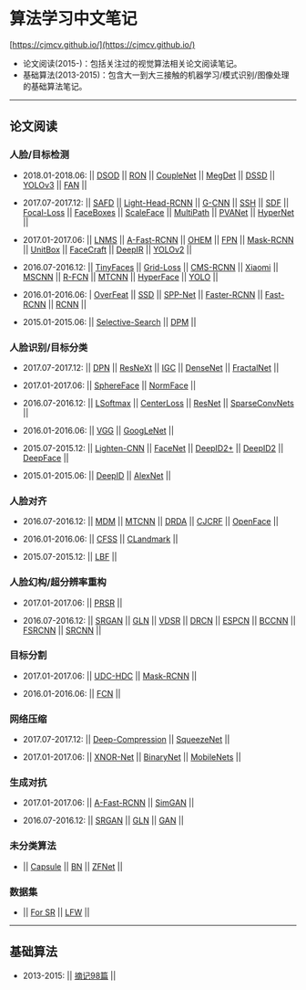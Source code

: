 # 算法学习中文笔记 
[https://cjmcv.github.io/](https://cjmcv.github.io/)
* 论文阅读(2015-)：包括关注过的视觉算法相关论文阅读笔记。
* 基础算法(2013-2015)：包含大一到大三接触的机器学习/模式识别/图像处理的基础算法笔记。

---------

## 论文阅读
### 人脸/目标检测
* 2018.01-2018.06: || [DSOD](https://cjmcv.github.io/fdetect/2018/01/01/DSOD.html) || [RON](https://cjmcv.github.io/fdetect/2018/03/20/RON.html) || [CoupleNet](https://cjmcv.github.io/fdetect/2018/03/22/CoupleNet.html) || [MegDet](https://cjmcv.github.io/fdetect/2018/03/25/MegDet.html) || [DSSD](https://cjmcv.github.io/fdetect/2018/03/26/DSSD.html) || [YOLOv3](https://cjmcv.github.io/fdetect/2018/03/29/YOLOv3.html) || [FAN](https://cjmcv.github.io/fdetect/2018/03/31/FAN.html) ||

* 2017.07-2017.12: || [SAFD](https://cjmcv.github.io/fdetect/2017/12/17/SAFD.html) || [Light-Head-RCNN](https://cjmcv.github.io/fdetect/2017/12/06/Light-Head-RCNN.html) || [G-CNN](https://cjmcv.github.io/fdetect/2017/12/03/GCNN.html) || [SSH](https://cjmcv.github.io/fdetect/2017/11/26/SSH.html) || [SDF](https://cjmcv.github.io/fdetect/2017/11/18/SFD.html) || [Focal-Loss](https://cjmcv.github.io/fdetect/2017/11/04/FocalLoss.html) || [FaceBoxes](https://cjmcv.github.io/fdetect/2017/10/28/FaceBoxes.html) || [ScaleFace](https://cjmcv.github.io/fdetect/2017/10/16/ScaleFace.html) || [MultiPath](https://cjmcv.github.io/fdetect/2017/10/15/MultiPath.html) || [PVANet](https://cjmcv.github.io/fdetect/2017/10/15/PVANet.html) || [HyperNet](https://cjmcv.github.io/fdetect/2017/10/13/HyperNet.html) ||

* 2017.01-2017.06: || [LNMS](https://cjmcv.github.io/fdetect/2017/05/19/LNMS.html) || [A-Fast-RCNN](https://cjmcv.github.io/fdetect/fgan/2017/04/30/AFastRCNN.html) || [OHEM](https://cjmcv.github.io/fdetect/2017/04/29/OHEM.html) || [FPN](https://cjmcv.github.io/fdetect/2017/03/26/FPN.html) || [Mask-RCNN](https://cjmcv.github.io/fdetect/fmask/2017/03/25/MaskRCNN.html) || [UnitBox](https://cjmcv.github.io/fdetect/2017/02/12/UnitBox.html) || [FaceCraft](https://cjmcv.github.io/fdetect/2017/01/22/FaceCraft.html) || [DeepIR](https://cjmcv.github.io/fdetect/2017/01/15/DeepIR.html) || [YOLOv2](https://cjmcv.github.io/fdetect/2017/01/02/YOLOv2.html) ||

* 2016.07-2016.12: || [TinyFaces](https://cjmcv.github.io/fdetect/2016/12/20/TinyFaces.html) || [Grid-Loss](https://cjmcv.github.io/fdetect/2016/12/09/GridLoss.html) || [CMS-RCNN](https://cjmcv.github.io/fdetect/2016/11/18/CMSRCNN.html) || [Xiaomi](https://cjmcv.github.io/fdetect/2016/11/16/Xiaomi.html) || [MSCNN](https://cjmcv.github.io/fdetect/2016/11/02/MSCNN.html) || [R-FCN](https://cjmcv.github.io/fdetect/2016/10/10/RFCN.html) || [MTCNN](https://cjmcv.github.io/fdetect/falign/2016/10/01/MTCNN.html) || [HyperFace](https://cjmcv.github.io/fdetect/2016/09/08/HyperFace.html) || [YOLO](https://cjmcv.github.io/fdetect/2016/08/08/YOLO.html) ||

* 2016.01-2016.06: | [OverFeat](https://cjmcv.github.io/fdetect/2016/03/01/OverFeat.html) || [SSD](https://cjmcv.github.io/fdetect/2016/02/12/SSD.html) || [SPP-Net](https://cjmcv.github.io/fdetect/2016/02/05/SPP.html) || [Faster-RCNN](https://cjmcv.github.io/fdetect/2016/01/06/FRCNN2.html) || [Fast-RCNN](https://cjmcv.github.io/fdetect/2016/01/04/FRCNN.html) || [RCNN](https://cjmcv.github.io/fdetect/2016/01/02/RCNN.html) ||

* 2015.01-2015.06: || [Selective-Search](https://cjmcv.github.io/fdetect/2015/12/05/Selective-Search.html) || [DPM](https://cjmcv.github.io/fdetect/2015/03/12/DPM.html) ||

### 人脸识别/目标分类
* 2017.07-2017.12: || [DPN](https://cjmcv.github.io/freg/2017/12/24/DPN.html) || [ResNeXt](https://cjmcv.github.io/freg/2017/12/15/ResNeXt.html) || [IGC](https://cjmcv.github.io/freg/2017/12/10/IGC.html) || [DenseNet](https://cjmcv.github.io/freg/2017/10/21/DenseNet.html) || [FractalNet](https://cjmcv.github.io/freg/2017/10/14/FractalNet.html) || 

* 2017.01-2017.06: || [SphereFace](https://cjmcv.github.io/freg/2017/05/28/SphereFace.html) || [NormFace](https://cjmcv.github.io/freg/2017/05/21/NormFace.html) || 

* 2016.07-2016.12: || [LSoftmax](https://cjmcv.github.io/freg/2016/12/10/LSoftmax.html) || [CenterLoss](https://cjmcv.github.io/freg/2016/10/29/CenterLoss.html) || [ResNet](https://cjmcv.github.io/freg/2016/09/10/ResNet.html) || [SparseConvNets](https://cjmcv.github.io/freg/2016/08/21/SparseConvNets.html) ||

* 2016.01-2016.06: || [VGG](https://cjmcv.github.io/freg/2016/02/18/VGG.html) || [GoogLeNet](https://cjmcv.github.io/freg/2016/02/16/GoogLeNet.html) ||

* 2015.07-2015.12: || [Lighten-CNN](https://cjmcv.github.io/freg/2015/12/16/LightenCNN.html) || [FaceNet](https://cjmcv.github.io/freg/2015/11/15/FaceNet.html) || [DeepID2+](https://cjmcv.github.io/freg/2015/10/02/DeepID2+.html) || [DeepID2](https://cjmcv.github.io/freg/2015/09/26/DeepID2.html) || [DeepFace](https://cjmcv.github.io/freg/2015/08/07/DeepFace.html) || 

* 2015.01-2015.06: || [DeepID](https://cjmcv.github.io/freg/2015/06/29/DeepID.html) || [AlexNet](https://cjmcv.github.io/freg/2015/06/20/AlexNet.html) ||

### 人脸对齐
* 2016.07-2016.12: || [MDM](https://cjmcv.github.io/falign/2016/08/16/MDM.html) || [MTCNN](https://cjmcv.github.io/fdetect/falign/2016/10/01/MTCNN.html) || [DRDA](https://cjmcv.github.io/falign/2016/08/06/DRDA.html) || [CJCRF](https://cjmcv.github.io/falign/2016/08/02/CJCRF.html) || [OpenFace](https://cjmcv.github.io/falign/2016/06/12/OpenFace.html) ||

* 2016.01-2016.06: || [CFSS](https://cjmcv.github.io/falign/2016/01/26/CFSS.html) || [CLandmark](https://cjmcv.github.io/falign/2016/01/23/Clandmark.html) || 

* 2015.07-2015.12: || [LBF](https://cjmcv.github.io/falign/2015/12/26/LBF.html) || 

### 人脸幻构/超分辨率重构
* 2017.01-2017.06: || [PRSR](https://cjmcv.github.io/fsr/2017/02/18/PRSR.html) || 

* 2016.07-2016.12:  || [SRGAN](https://cjmcv.github.io/fgan/fsr/2016/12/26/SRGAN.html) || [GLN](https://cjmcv.github.io/fsr/fgan/2016/12/15/GLN.html) || [VDSR](https://cjmcv.github.io/fsr/2016/12/12/VDSR.html) || [DRCN](https://cjmcv.github.io/fsr/2016/12/11/DRCN.html) || [ESPCN](https://cjmcv.github.io/fsr/2016/12/09/ESPCN.html) || [BCCNN](https://cjmcv.github.io/fsr/2016/12/07/BCCNN.html) || [FSRCNN](https://cjmcv.github.io/fsr/2016/12/03/FSRCNN.html) || [SRCNN](https://cjmcv.github.io/fsr/2016/12/02/SRCNN.html) ||

### 目标分割
* 2017.01-2017.06: || [UDC-HDC](https://cjmcv.github.io/fmask/2017/05/10/UDC_HDC.html) || [Mask-RCNN](https://cjmcv.github.io/fdetect/fmask/2017/03/25/MaskRCNN.html) ||

* 2016.01-2016.06: || [FCN](https://cjmcv.github.io/fmask/2016/03/15/FCN.html) || 

### 网络压缩
* 2017.07-2017.12: || [Deep-Compression](https://cjmcv.github.io/fcompress/2017/11/12/DeepCompression.html) || [SqueezeNet](https://cjmcv.github.io/fcompress/2017/08/12/SqueezeNet.html) || 

* 2017.01-2017.06: || [XNOR-Net](https://cjmcv.github.io/fcompress/2017/06/03/XNOR-Net.html) || [BinaryNet](https://cjmcv.github.io/fcompress/2017/06/01/BinaryNet.html) || [MobileNets](https://cjmcv.github.io/fcompress/2017/04/28/MobileNets.html) || 

### 生成对抗
* 2017.01-2017.06: || [A-Fast-RCNN](https://cjmcv.github.io/fdetect/fgan/2017/04/30/AFastRCNN.html) || [SimGAN](https://cjmcv.github.io/fgan/2017/01/08/SimGAN.html) ||

* 2016.07-2016.12: || [SRGAN](https://cjmcv.github.io/fgan/fsr/2016/12/26/SRGAN.html) || [GLN](https://cjmcv.github.io/fsr/fgan/2016/12/15/GLN.html) || [GAN](https://cjmcv.github.io/fgan/2016/11/08/GAN.html) || 

### 未分类算法
* || [Capsule](https://cjmcv.github.io/ftrick/2017/11/17/Capsule.html) || [BN](https://cjmcv.github.io/ftrick/2016/11/06/BN.html) || [ZFNet](https://cjmcv.github.io/ftrick/2016/09/10/ZFNET.html) ||

### 数据集
* || [For SR](https://cjmcv.github.io/fdataset/2016/10/01/ForSR.html) || [LFW](https://cjmcv.github.io/fdataset/2016/10/01/LFW.html) ||

-------------

## 基础算法
* 2013-2015: || [摘记98篇](https://cjmcv.github.io/bprojects.html) ||





